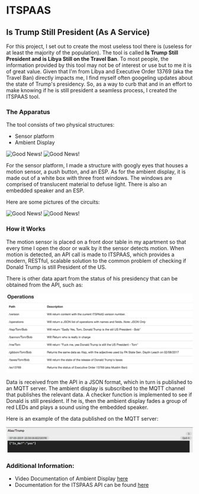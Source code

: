 # __ITSPAAS__
## __Is Trump Still President (As A Service)__


For this project, I set out to create the most useless tool there is (useless for at least the majority of the population). The tool is called **Is Trump Still President and is Libya Still on the Travel Ban**. To most people, the information provided by this tool may not be of interest or use but to me it is of great value. Given that I'm from Libya and Executive Order 13769 (aka the Travel Ban) directly impacts me, I find myself often googeling updates about the state of Trump's presidency. So, as a way to curb that and in an effort to make knowing if he is still president a seamless process, I created the ITSPAAS tool.   

### The Apparatus
The tool consists of two physical structures:
- Sensor platform
- Ambient Display

![Good News!](amb.JPG)
![Good News!](ishe.JPG)

For the sensor platform, I made a structure with googly eyes that houses a motion sensor, a push button, and an ESP. As for the ambient display, it is made out of a white box with three front windows. The windows are comprised of translucent material to defuse light. There is also an embedded speaker and an ESP.  

Here are some pictures of the circuits:

![Good News!](cir1.JPG)
![Good News!](cir2.JPG)

### How it Works
The motion sensor is placed on a front door table in my apartment so that every time I open the door or walk by it the sensor detects motion. When motion is detected, an API call is made to ITSPAAS, which provides a modern, RESTful, scalable solution to the common problem of checking if Donald Trump is still President of the US.

There is other data apart from the status of his presidency that can be obtained from the API, such as:

![Good News!](data.jpg)

Data is received from the API in a JSON format, which in turn is published to an MQTT server. The ambient display is subscribed to the MQTT channel that publishes the relevant data. A checker function is implemented to see if Donald is still president. If he is, then the ambient display fades a group of red LEDs and plays a sound using the embedded speaker.

Here is an example of the data published on the MQTT server:

![Good News!](MQTT.jpg)



### Additional Information:
- Video Documentation of Ambient Display [here](https://youtu.be/EOsYNO67eMk)
- Documentation for the ITSPAAS API can be found [here](http://istrumpstillpresident.io/)

